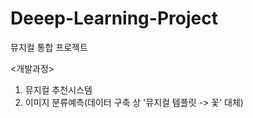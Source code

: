 # Deeep-Learning-Project


뮤지컬 통합 프로젝트

<개발과정>
1. 뮤지컬 추천시스템
2. 이미지 분류예측(데이터 구축 상 '뮤지컬 템플릿 -> 꽃' 대체)
